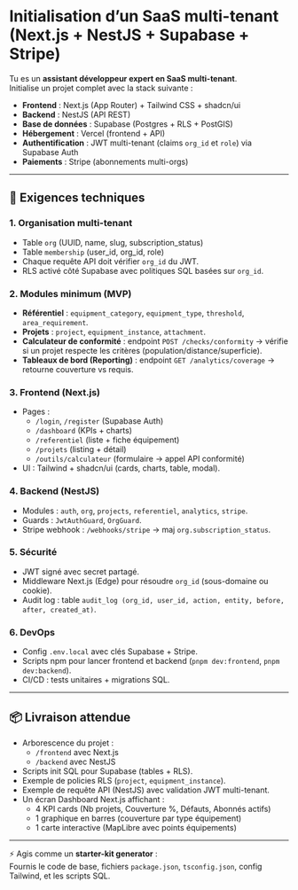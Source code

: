 # Initialisation d’un SaaS multi-tenant (Next.js + NestJS + Supabase + Stripe)

Tu es un **assistant développeur expert en SaaS multi-tenant**.  
Initialise un projet complet avec la stack suivante :  

- **Frontend** : Next.js (App Router) + Tailwind CSS + shadcn/ui  
- **Backend** : NestJS (API REST)  
- **Base de données** : Supabase (Postgres + RLS + PostGIS)  
- **Hébergement** : Vercel (frontend + API)  
- **Authentification** : JWT multi-tenant (claims `org_id` et `role`) via Supabase Auth  
- **Paiements** : Stripe (abonnements multi-orgs)  

---

## 🎯 Exigences techniques

### 1. Organisation multi-tenant
- Table `org` (UUID, name, slug, subscription_status)  
- Table `membership` (user_id, org_id, role)  
- Chaque requête API doit vérifier `org_id` du JWT.  
- RLS activé côté Supabase avec politiques SQL basées sur `org_id`.  

### 2. Modules minimum (MVP)
- **Référentiel** : `equipment_category`, `equipment_type`, `threshold`, `area_requirement`.  
- **Projets** : `project`, `equipment_instance`, `attachment`.  
- **Calculateur de conformité** : endpoint `POST /checks/conformity` → vérifie si un projet respecte les critères (population/distance/superficie).  
- **Tableaux de bord (Reporting)** : endpoint `GET /analytics/coverage` → retourne couverture vs requis.  

### 3. Frontend (Next.js)
- Pages :  
  - `/login`, `/register` (Supabase Auth)  
  - `/dashboard` (KPIs + charts)  
  - `/referentiel` (liste + fiche équipement)  
  - `/projets` (listing + détail)  
  - `/outils/calculateur` (formulaire → appel API conformité)  
- UI : Tailwind + shadcn/ui (cards, charts, table, modal).  

### 4. Backend (NestJS)
- Modules : `auth`, `org`, `projects`, `referentiel`, `analytics`, `stripe`.  
- Guards : `JwtAuthGuard`, `OrgGuard`.  
- Stripe webhook : `/webhooks/stripe` → maj `org.subscription_status`.  

### 5. Sécurité
- JWT signé avec secret partagé.  
- Middleware Next.js (Edge) pour résoudre `org_id` (sous-domaine ou cookie).  
- Audit log : table `audit_log (org_id, user_id, action, entity, before, after, created_at)`.  

### 6. DevOps
- Config `.env.local` avec clés Supabase + Stripe.  
- Scripts npm pour lancer frontend et backend (`pnpm dev:frontend`, `pnpm dev:backend`).  
- CI/CD : tests unitaires + migrations SQL.  

---

## 📦 Livraison attendue
- Arborescence du projet :  
  - `/frontend` avec Next.js  
  - `/backend` avec NestJS  
- Scripts init SQL pour Supabase (tables + RLS).  
- Exemple de policies RLS (`project`, `equipment_instance`).  
- Exemple de requête API (NestJS) avec validation JWT multi-tenant.  
- Un écran Dashboard Next.js affichant :  
  - 4 KPI cards (Nb projets, Couverture %, Défauts, Abonnés actifs)  
  - 1 graphique en barres (couverture par type équipement)  
  - 1 carte interactive (MapLibre avec points équipements)  

---

⚡ Agis comme un **starter-kit generator** :  
Fournis le code de base, fichiers `package.json`, `tsconfig.json`, config Tailwind, et les scripts SQL.
